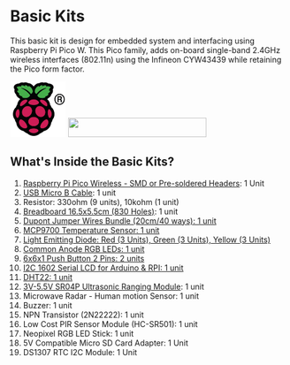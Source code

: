 # Basic Kits
This basic kit is design for embedded system and interfacing using Raspberry Pi Pico W. This Pico family, adds on-board single-band 2.4GHz wireless interfaces (802.11n) using the Infineon CYW43439 while retaining the Pico form factor.

<img src= "https://github.com/mymadi/FKTE-Cytron/blob/main/images/COLOUR-Raspberry-Pi-Symbol-Registered.png" width="101" height="101" alt="Raspberry Pi Logo">
<img src= "https://norasmadi.unimap.edu.my/images/pipico.png" width="250" height="35">
<br>

## What's Inside the Basic Kits?
1. <a href= "https://my.cytron.io/p-raspberry-pi-pico-wireless-board-smd-presoldered-headers">Raspberry Pi Pico Wireless - SMD or Pre-soldered Headers</a>: 1 Unit
2. <a href= "https://my.cytron.io/p-usb-micro-b-cable">USB Micro B Cable</a>: 1 unit
3. Resistor: 330ohm (9 units), 10kohm (1 unit)
4. <a href= "https://my.cytron.io/p-breadboard-16.5x5.5cm-830-holes">Breadboard 16.5x5.5cm (830 Holes)</a>: 1 unit
5. <a href= "https://my.cytron.io/p-dupont-jumper-wires-bundle-20cm-40-ways">Dupont Jumper Wires Bundle (20cm/40 ways): 1 unit
6. MCP9700 Temperature Sensor: 1 unit
7. Light Emitting Diode: Red (3 Units), Green (3 Units), Yellow (3 Units)
8. Common Anode RGB LEDs: 1 unit
9. 6x6x1 Push Button 2 Pins: 2 units
10. I2C 1602 Serial LCD for Arduino & RPI: 1 unit
11. DHT22: 1 unit
12. <a href= "https://my.cytron.io/p-3v-5.5v-ultrasonic-ranging-module">3V-5.5V SR04P Ultrasonic Ranging Module</a>: 1 unit
13. Microwave Radar - Human motion Sensor: 1 unit
14. Buzzer: 1 unit
15. NPN Transistor (2N22222): 1 unit
16. Low Cost PIR Sensor Module (HC-SR501): 1 unit
17. Neopixel RGB LED Stick: 1 unit
18. 5V Compatible Micro SD Card Adapter: 1 Unit
19. DS1307 RTC I2C Module: 1 Unit
